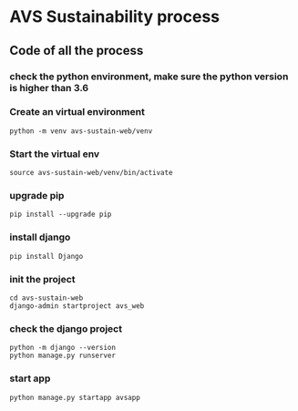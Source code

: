 # AVS Sustainability process

## Code of all the process

### check the python environment, make sure the python version is higher than 3.6

### Create an virtual environment
```
python -m venv avs-sustain-web/venv
```

### Start the virtual env
```
source avs-sustain-web/venv/bin/activate
```
### upgrade pip 
```
pip install --upgrade pip
```

### install django 
```
pip install Django
```

### init the project
```
cd avs-sustain-web 
django-admin startproject avs_web 
```

### check the django project
```
python -m django --version
python manage.py runserver
```

### start app 
```
python manage.py startapp avsapp
```


